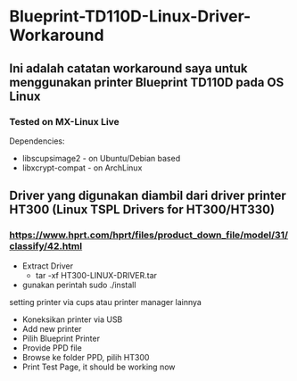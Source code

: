 # Blueprint-TD110D-Linux-Driver-Workaround

## Ini adalah catatan workaround saya untuk menggunakan printer Blueprint TD110D pada OS Linux
### Tested on MX-Linux Live

Dependencies:
- libscupsimage2 - on Ubuntu/Debian based
- libxcrypt-compat - on ArchLinux

## Driver yang digunakan diambil dari driver printer HT300 (Linux TSPL Drivers for HT300/HT330)
### https://www.hprt.com/hprt/files/product_down_file/model/31/classify/42.html

- Extract Driver
    - tar -xf HT300-LINUX-DRIVER.tar
- gunakan perintah sudo ./install

setting printer via cups atau printer manager lainnya
- Koneksikan printer via USB
- Add new printer
- Pilih Blueprint Printer
- Provide PPD file
- Browse ke folder PPD, pilih HT300
- Print Test Page, it should be working now
